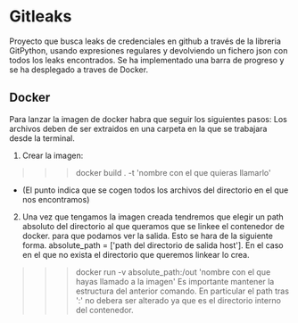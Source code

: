 # Gitleaks
Proyecto que busca leaks de credenciales en github a través de la libreria GitPython, usando expresiones regulares y devolviendo un fichero json con
todos los leaks encontrados. Se ha implementado una barra de progreso y se ha desplegado a traves de Docker.
## Docker
Para lanzar la imagen de docker habra que seguir los siguientes pasos:
Los archivos deben de ser extraidos en una carpeta en la que se trabajara desde la terminal. 
1. Crear la imagen: 
>>>docker build . -t 'nombre con el que quieras llamarlo'
- (El punto indica que se cogen todos los archivos del directorio en el que nos encontramos)
2. Una vez que tengamos la imagen creada tendremos que elegir un path absoluto del directorio al que queramos que se linkee el contenedor de docker.
para que podamos ver la salida. Esto se hara de la siguiente forma. 
absolute_path = ['path del directorio de salida host']. En el caso en el que no exista el directorio que queremos linkear lo crea.
>>>docker run -v absolute_path:/out 'nombre con el que hayas llamado a la imagen'
Es importante mantener la estructura del anterior comando. En particular el path tras ':' no debera ser alterado ya que es el directorio interno del contenedor.
